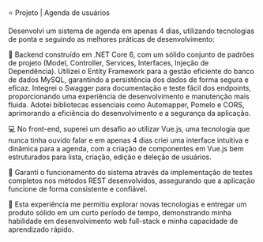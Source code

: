 ⭐ Projeto | Agenda de usuários

Desenvolvi um sistema de agenda em apenas 4 dias, utilizando tecnologias de ponta e seguindo as melhores práticas de desenvolvimento:

🔷 Backend construído em .NET Core 6, com um sólido conjunto de padrões de projeto (Model, Controller, Services, Interfaces, Injeção de Dependência).
Utilizei o Entity Framework para a gestão eficiente do banco de dados MySQL, garantindo a persistência dos dados de forma segura e eficaz.
Integrei o Swagger para documentação e teste fácil dos endpoints, proporcionando uma experiência de desenvolvimento e manutenção mais fluida. Adotei bibliotecas essenciais como Automapper, Pomelo e CORS, aprimorando a eficiência do desenvolvimento e a segurança da aplicação.

💻 No front-end, superei um desafio ao utilizar Vue.js, uma tecnologia que nunca tinha ouvido falar e em apenas 4 dias criei uma interface intuitiva e dinâmica para a agenda, com a criação de componentes em Vue.js bem estruturados para lista, criação, edição e deleção de usuários.

🧪 Garanti o funcionamento do sistema através da implementação de testes completos nos métodos REST desenvolvidos, assegurando que a aplicação funcione de forma consistente e confiável.

👥 Esta experiência me permitiu explorar novas tecnologias e entregar um produto sólido em um curto período de tempo, demonstrando minha habilidade em desenvolvimento web full-stack e minha capacidade de aprendizado rápido.
